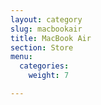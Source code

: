```yaml
---
layout: category
slug: macbookair
title: MacBook Air
section: Store
menu:
  categories:
    weight: 7

---
```

